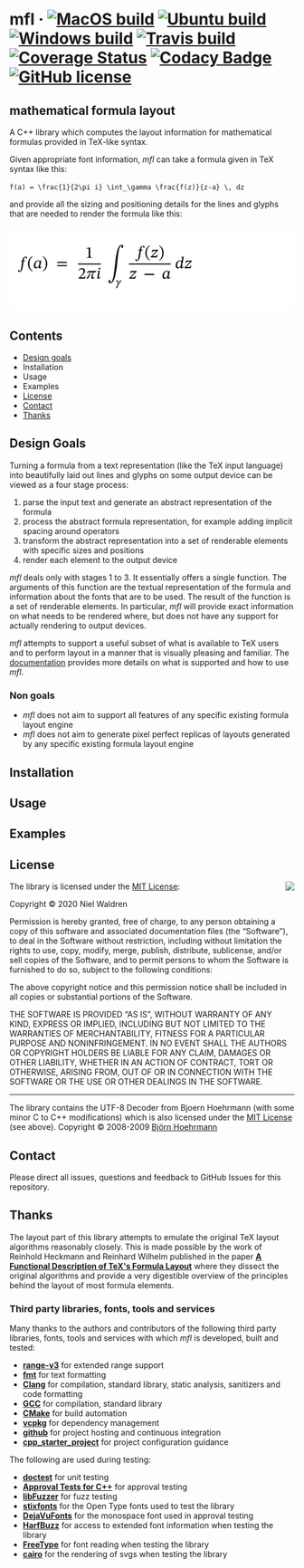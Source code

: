 mfl
&middot;
[![MacOS build](https://github.com/cpp-niel/mfl/workflows/macos/badge.svg)](https://github.com/cpp-niel/mfl/workflows/macos/badge.svg)
[![Ubuntu build](https://github.com/cpp-niel/mfl/workflows/ubuntu/badge.svg)](https://github.com/cpp-niel/mfl/workflows/ubuntu/badge.svg)
[![Windows build](https://github.com/cpp-niel/mfl/workflows/windows/badge.svg)](https://github.com/cpp-niel/mfl/workflows/windows/badge.svg)
[![Travis build](https://travis-ci.org/cpp-niel/mfl.svg?branch=master)](https://travis-ci.org/cpp-niel/mfl)
[![Coverage Status](https://coveralls.io/repos/github/cpp-niel/mfl/badge.svg?branch=master)](https://coveralls.io/github/cpp-niel/mfl?branch=master)
[![Codacy Badge](https://api.codacy.com/project/badge/Grade/7c69b659287948279110d52066f1d9d5)](https://www.codacy.com/manual/cpp-niel/mfl?utm_source=github.com&amp;utm_medium=referral&amp;utm_content=cpp-niel/mfl&amp;utm_campaign=Badge_Grade)
[![GitHub license](https://img.shields.io/badge/license-MIT-blue.svg)](https://github.com/cpp-niel/mfl/blob/master/LICENSE)
===

## mathematical formula layout


A C++ library which computes the layout information for mathematical formulas provided in TeX-like syntax.

Given appropriate font information, *mfl* can take a formula given in TeX syntax like this:

`f(a) = \frac{1}{2\pi i} \int_\gamma \frac{f(z)}{z-a} \, dz`

and provide all the sizing and positioning details for the lines and glyphs that are
needed to render the formula like this:

![](./tests/approval_tests/approved_files/docs.cauchy_integral.approved.svg)

## Contents

-   [Design goals](#design-goals)
-   Installation
-   Usage
-   Examples
-   [License](#license)
-   [Contact](#contact)
-   [Thanks](#thanks)

## Design Goals

Turning a formula from a text representation (like the TeX input language) into beautifully 
laid out lines and glyphs on some output device can be viewed as a four stage process:
1. parse the input text and generate an abstract representation of the formula
2. process the abstract formula representation, for example adding implicit spacing around
operators
3. transform the abstract representation into a set of renderable elements with specific
sizes and positions
4. render each element to the output device

*mfl* deals only with stages 1 to 3. It essentially offers a single function. The arguments
of this function are the textual representation of the formula and information about the
fonts that are to be used. The result of the function is a set of renderable elements. In
particular, *mfl* will provide exact information on what needs to be rendered where, but
does not have any support for actually rendering to output devices.

*mfl* attempts to support a useful subset of what is available to TeX users and to perform
layout in a manner that is visually pleasing and familiar. The [documentation](doc/features.md) 
provides more details on what is supported and how to use *mfl*.

### Non goals

-   *mfl* does not aim to support all features of any specific existing formula layout engine
-   *mfl* does not aim to generate pixel perfect replicas of layouts generated by any specific 
    existing formula layout engine

## Installation

## Usage

## Examples

## License

<img align="right" src="http://opensource.org/trademarks/opensource/OSI-Approved-License-100x137.png">

The library is licensed under the [MIT License](http://opensource.org/licenses/MIT):

Copyright &copy; 2020 Niel Waldren

Permission is hereby granted, free of charge, to any person obtaining a copy of this software 
and associated documentation files (the “Software”), to deal in the Software without 
restriction, including without limitation the rights to use, copy, modify, merge, publish, 
distribute, sublicense, and/or sell copies of the Software, and to permit persons to whom 
the Software is furnished to do so, subject to the following conditions:

The above copyright notice and this permission notice shall be included in all copies or 
substantial portions of the Software.

THE SOFTWARE IS PROVIDED “AS IS”, WITHOUT WARRANTY OF ANY KIND, EXPRESS OR IMPLIED, INCLUDING
BUT NOT LIMITED TO THE WARRANTIES OF MERCHANTABILITY, FITNESS FOR A PARTICULAR PURPOSE AND 
NONINFRINGEMENT. IN NO EVENT SHALL THE AUTHORS OR COPYRIGHT HOLDERS BE LIABLE FOR ANY CLAIM, 
DAMAGES OR OTHER LIABILITY, WHETHER IN AN ACTION OF CONTRACT, TORT OR OTHERWISE, ARISING FROM, 
OUT OF OR IN CONNECTION WITH THE SOFTWARE OR THE USE OR OTHER DEALINGS IN THE SOFTWARE.

-----

The library contains the UTF-8 Decoder from Bjoern Hoehrmann (with some minor C to C++ modifications)
which is also licensed under the [MIT License](http://opensource.org/licenses/MIT) (see above).
Copyright &copy; 2008-2009 [Björn Hoehrmann](http://bjoern.hoehrmann.de/)


## Contact

Please direct all issues, questions and feedback to GitHub Issues for this repository.

## Thanks

The layout part of this library attempts to emulate the original TeX 
layout algorithms reasonably closely. This is made possible by the work of Reinhold Heckmann and 
Reinhard Wilhelm published in the paper [**A Functional Description of TeX's Formula Layout**](https://www.rw.cdl.uni-saarland.de/people/heckmann/private/abstracts/neuform-review.html)
where they dissect the original algorithms and provide a very digestible overview of
the principles behind the layout of most formula elements.

### Third party libraries, fonts, tools and services

Many thanks to the authors and contributors of the following third party libraries, fonts,
tools and services with which *mfl* is developed, built and tested:
-   [**range-v3**](https://github.com/ericniebler/range-v3) for extended range support
-   [**fmt**](https://github.com/fmtlib/fmt) for text formatting
-   [**Clang**](https://clang.llvm.org) for compilation, standard library, static analysis, sanitizers and code formatting
-   [**GCC**](https://gcc.gnu.org) for compilation, standard library
-   [**CMake**](https://cmake.org) for build automation
-   [**vcpkg**](https://github.com/Microsoft/vcpkg/) for dependency management
-   [**github**](https://github.com) for project hosting and continuous integration
-   [**cpp_starter_project**](https://github.com/lefticus/cpp_starter_project) for project configuration guidance

The following are used during testing:
-   [**doctest**](https://github.com/onqtam/doctest) for unit testing
-   [**Approval Tests for C++**](https://github.com/approvals/ApprovalTests.cpp) for approval testing
-   [**libFuzzer**](http://llvm.org/docs/LibFuzzer.html) for fuzz testing
-   [**stixfonts**](https://github.com/stipub/stixfonts) for the Open Type fonts used to test the library
-   [**DejaVuFonts**](https://dejavu-fonts.github.io) for the monospace font used in approval testing
-   [**HarfBuzz**](http://harfbuzz.org/) for access to extended font information when testing the library
-   [**FreeType**](https://www.freetype.org) for font reading when testing the library
-   [**cairo**](https://www.cairographics.org) for the rendering of svgs when testing the library
